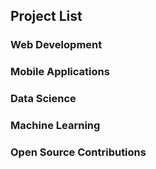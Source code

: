 ## Project List

### Web Development

<!-- - [Project Name](https://github.com/username/project-repo): Brief description of the project. -->

### Mobile Applications

<!-- - [Project Name](https://github.com/username/project-repo): Brief description of the project. -->

### Data Science

<!-- - [Project Name](https://github.com/username/project-repo): Brief description of the project. -->

### Machine Learning

<!-- - [Project Name](https://): Brief description of the project. -->

### Open Source Contributions

<!-- - [Project Name](https://github.com/username/project-repo): Brief description of the project. -->

